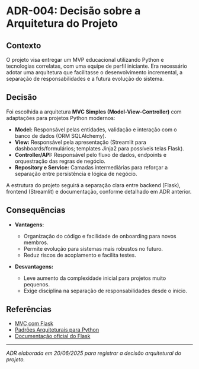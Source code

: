 # ADR-004: Decisão sobre a Arquitetura do Projeto

## Contexto

O projeto visa entregar um MVP educacional utilizando Python e tecnologias correlatas, com uma equipe de perfil iniciante. Era necessário adotar uma arquitetura que facilitasse o desenvolvimento incremental, a separação de responsabilidades e a futura evolução do sistema.

## Decisão

Foi escolhida a arquitetura **MVC Simples (Model-View-Controller)** com adaptações para projetos Python modernos:

- **Model:** Responsável pelas entidades, validação e interação com o banco de dados (ORM SQLAlchemy).
- **View:** Responsável pela apresentação (Streamlit para dashboards/formulários; templates Jinja2 para possíveis telas Flask).
- **Controller/API:** Responsável pelo fluxo de dados, endpoints e orquestração das regras de negócio.
- **Repository e Service:** Camadas intermediárias para reforçar a separação entre persistência e lógica de negócio.

A estrutura do projeto seguirá a separação clara entre backend (Flask), frontend (Streamlit) e documentação, conforme detalhado em ADR anterior.

## Consequências

- **Vantagens:**
  - Organização do código e facilidade de onboarding para novos membros.
  - Permite evolução para sistemas mais robustos no futuro.
  - Reduz riscos de acoplamento e facilita testes.

- **Desvantagens:**
  - Leve aumento da complexidade inicial para projetos muito pequenos.
  - Exige disciplina na separação de responsabilidades desde o início.

## Referências

- [MVC com Flask](https://medium.com/@leandro.campos.m/mvc-com-flask-python-8b0c8c0b8f9a)
- [Padrões Arquiteturais para Python](https://realpython.com/architecture-patterns-python/)
- [Documentação oficial do Flask](https://flask.palletsprojects.com/)

---

*ADR elaborada em 20/06/2025 para registrar a decisão arquitetural do projeto.*